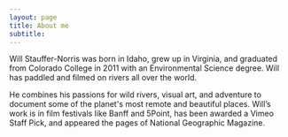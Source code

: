 ```yaml
---
layout: page
title: About me
subtitle:
---
```


Will Stauffer-Norris was born in Idaho, grew up in Virginia, and graduated from Colorado College in 2011 with an Environmental Science degree. Will has paddled and filmed on rivers all over the world. 

He combines his passions for wild rivers, visual art, and adventure to document some of the planet's most remote and beautiful places. Will’s work is in film festivals like Banff and 5Point, has been awarded a Vimeo Staff Pick, and appeared the pages of National Geographic Magazine.
